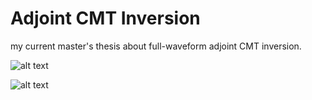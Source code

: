 # Adjoint CMT Inversion
my current master's thesis about full-waveform adjoint CMT inversion.

![alt text](https://github.com/azharharisandi14/thesis/tree/master/thumbnails/01.png?raw=true)

![alt text](https://github.com/azharharisandi14/thesis/tree/main/thumbnails/02.png?raw=true)
